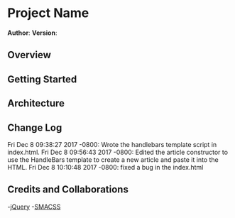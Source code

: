 # Project Name

**Author**:
**Version**:

## Overview

## Getting Started

## Architecture

## Change Log
Fri Dec 8 09:38:27 2017 -0800: Wrote the handlebars template script in index.html.
Fri Dec 8 09:56:43 2017 -0800: Edited the article constructor to use the HandleBars template to create a new article and paste it into the HTML.
Fri Dec 8 10:10:48 2017 -0800: fixed a bug in the index.html

## Credits and Collaborations
-[jQuery](www.jquery.com)
-[SMACSS](www.smacss.com)
